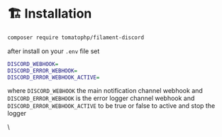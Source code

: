 # 🏗️ Installation

```bash
composer require tomatophp/filament-discord
```

after install on your `.env` file set

```dot
DISCORD_WEBHOOK=
DISCORD_ERROR_WEBHOOK=
DISCORD_ERROR_WEBHOOK_ACTIVE=
```

where `DISCORD_WEBHOOK` the main notification channel webhook and `DISCORD_ERROR_WEBHOOK` is the error logger channel webhook and `DISCORD_ERROR_WEBHOOK_ACTIVE` to be true or false to active and stop the logger

\
